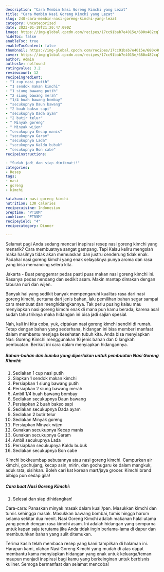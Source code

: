 ```yaml
---
description: "Cara Membin Nasi Goreng Kimchi yang Lezat"
title: "Cara Membin Nasi Goreng Kimchi yang Lezat"
slug: 240-cara-membin-nasi-goreng-kimchi-yang-lezat
category: Uncategorized
date: 2023-01-19T21:20:47.090Z
image: https://img-global.cpcdn.com/recipes/17cc91bab7e4015e/680x482cq70/nasi-goreng-kimchi-foto-resep-utama.jpg
hideToc: false
enableToc: true
enableTocContent: false
thumbnail: https://img-global.cpcdn.com/recipes/17cc91bab7e4015e/680x482cq70/nasi-goreng-kimchi-foto-resep-utama.jpg
cover: https://img-global.cpcdn.com/recipes/17cc91bab7e4015e/680x482cq70/nasi-goreng-kimchi-foto-resep-utama.jpg
author: Admin
authorAv: notfound
ratingvalue: 3.2
reviewcount: 12
recipeingredient:
- "1 cup nasi putih"
- "1 sendok makan kimchi"
- "1 siung bawang putih"
- "2 siung bawang merah"
- "1/4 buah bawang bombay"
- "secukupnya Daun bawang"
- "2 buah bakso sapi"
- "secukupnya Dada ayam"
- "2 butir telur"
- " Minyak goreng"
- " Minyak wijen"
- "secukupnya Kecap manis"
- "secukupnya Garam"
- "secukupnya Lada"
- "secukupnya Kaldu bubuk"
- "secukupnya Bon cabe"
recipeinstructions:

- "Sudah jadi dan siap dinikmati!"
categories:
- Resep
tags:
- nasi
- goreng
- kimchi

katakunci: nasi goreng kimchi 
nutrition: 130 calories
recipecuisine: Indonesian
preptime: "PT10M"
cooktime: "PT55M"
recipeyield: "4"
recipecategory: Dinner

---
```



Selamat pagi Anda sedang mencari inspirasi resep nasi goreng kimchi yang menarik? Cara membuatnya sangat gampang. Tapi Kalau keliru mengolah maka hasilnya tidak akan memuaskan dan justru cenderung tidak enak. Padahal nasi goreng kimchi yang enak selayaknya punya aroma dan rasa yang bisa memancing selera kita.


Jakarta - Buat penggemar pedas pasti puas makan nasi goreng kimchi ini. Rasanya pedas nendang dan sedikit asam. Makin mantap dimakan dengan taburan nori dan wijen.

Banyak hal yang sedikit banyak mempengaruhi kualitas rasa dari nasi goreng kimchi, pertama dari jenis bahan, lalu pemilihan bahan segar sampai cara membuat dan menghidangkannya. Tak perlu pusing kalau mau menyiapkan nasi goreng kimchi enak di mana pun kamu berada, karena asal sudah tahu triknya maka hidangan ini bisa jadi sajian spesial.


Nah, kali ini kita coba, yuk, ciptakan nasi goreng kimchi sendiri di rumah. Tetap dengan bahan yang sederhana, hidangan ini bisa memberi manfaat dalam membantu menjaga kesehatan tubuh kita. Anda bisa menyiapkan Nasi Goreng Kimchi menggunakan 16 jenis bahan dan 0 langkah pembuatan. Berikut ini cara dalam menyiapkan hidangannya.

<!--inarticleads1-->

##### Bahan-bahan dan bumbu yang diperlukan untuk pembuatan Nasi Goreng Kimchi:

1. Sediakan 1 cup nasi putih
1. Siapkan 1 sendok makan kimchi
1. Persiapkan 1 siung bawang putih
1. Persiapkan 2 siung bawang merah
1. Ambil 1/4 buah bawang bombay
1. Sediakan secukupnya Daun bawang
1. Persiapkan 2 buah bakso sapi
1. Sediakan secukupnya Dada ayam
1. Sediakan 2 butir telur
1. Sediakan  Minyak goreng
1. Persiapkan  Minyak wijen
1. Gunakan secukupnya Kecap manis
1. Gunakan secukupnya Garam
1. Ambil secukupnya Lada
1. Persiapkan secukupnya Kaldu bubuk
1. Sediakan secukupnya Bon cabe


Kimchi bokkeumbap sebutannya atau nasi goreng kimchi. Campurkan air kimchi, gochujang, kecap asin, mirin, dan gochugaru ke dalam mangkuk, aduk rata, sisihkan. Boleh cari kat korean mart/jaya grocer. Kimchi brand bibigo pun sedap gila! 

<!--inarticleads2-->

##### Cara buat Nasi Goreng Kimchi:


1. Selesai dan siap dihidangkan!

Cara-cara: Panaskan minyak masak dalam kuali/pan. Masukkan kimchi dan tumis sehingga masak. Masukkan bawang bombai, tumis hingga harum selama sekitar dua menit. Nasi Goreng Kimchi adalah makanan halal utama yang penuh dengan rasa kimchi asam. Ini adalah hidangan yang sempurna untuk kapan saja terutama jika Anda tidak ingin berlama-lama di dapur dan membutuhkan bahan yang sulit ditemukan. 

Terima kasih telah membaca resep yang kami tampilkan di halaman ini. Harapan kami, olahan Nasi Goreng Kimchi yang mudah di atas dapat membantu kamu menyiapkan hidangan yang enak untuk keluarga/teman maupun menjadi inspirasi bagi kamu yang berkeinginan untuk berbisnis kuliner. Semoga bermanfaat dan selamat mencoba!
